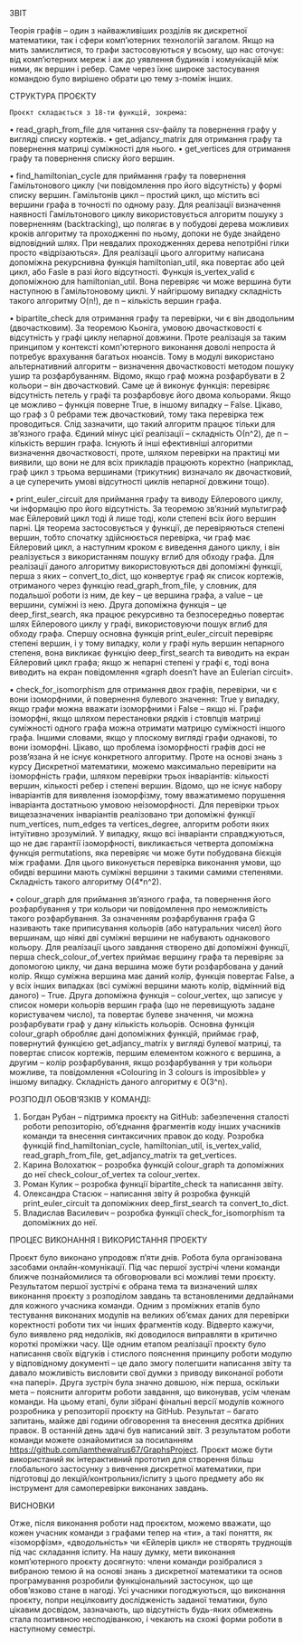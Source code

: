 ЗВІТ

Теорія графів – один з найважливіших розділів як дискретної математики, так і сфери комп’ютерних технологій загалом. Якщо на мить замислитися, то графи застосовуються у всьому, що нас оточує: від комп’ютерних мереж і аж до уявлення будинків і комунікацій між ними, як вершин і ребер. Саме через їхнє широке застосування командою було вирішено обрати цю тему з-поміж інших. 

СТРУКТУРА ПРОЄКТУ

	Проєкт складається з 18-ти функцій, зокрема:

•	read_graph_from_file для читання csv-файлу та повернення графу у вигляді списку кортежів.
•	get_adjancy_matrix для отримання графу та повернення матриці суміжності для нього.
•	get_vertices для отримання графу та повернення списку його вершин.

•	find_hamiltonian_cycle для приймання графу та повернення Гамільтонового циклу (чи повідомлення про його відсутність) у формі списку вершин. Гамільтонів цикл  – простий цикл, що містить всі вершини графа в точності по одному разу. Для реалізації визначення наявності Гамільтонового циклу використовується алгоритм пошуку з поверненням (backtracking), що полягає в у побудові дерева можливих кроків алгоритму та проходженні по ньому, допоки не буде знайдено відповідний шлях. При невдалих проходженнях дерева непотрібні гілки просто «відрізаються». Для реалізації цього алгоритму написана допоміжна рекурснивна функція hamiltonian_util, яка повертає або цей цикл, або Fasle в разі його відсутності. Функція is_vertex_valid є допоміжною для hamiltonian_util. Вона перевіряє чи може вершина бути наступною в Гамільтоновому циклі. У найгіршому випадку складність такого алгоритму O(n!), де n – кількість вершин графа.

•	bipartite_check для отримання графу та перевірки, чи є він дводольним (двочастковим). За теоремою Кьоніга, умовою двочастковості є відсутність у графі циклу непарної довжини. Проте реалізація за таким принципом у контексті комп'ютерного виконання доволі непроста й потребує врахування багатьох нюансів. Тому в модулі використано альтернативний алгоритм – визначення двочастковості методом пошуку ушир та розфарбуванням. Відомо, якщо граф можна розфарбувати в 2 кольори – він двочастковий. Саме це й виконує функція: перевіряє відсутність петель у графі та розфарбовує його двома кольорами. Якщо це можливо – функція поверне True, в іншому випадку – False. Цікаво, що граф з 0 ребрами теж двочастковий, тому така перевірка теж проводиться. Слід зазначити, що такий алгоритм працює тільки для зв’язного графа. Єдиний мінус цієї реалізації – складність О(n^2), де n – кількість вершин графа. Існують й інші ефективніші алгоритми визначення двочастковості, проте, шляхом перевірки на практиці ми виявили, що вони не для всіх прикладів працюють коректно (наприклад, граф цикл з трьома вершинами (трикутник) визначало як двочастковий, а це суперечить умові відсутності циклів непарної довжини тощо).

•	print_euler_circuit для приймання графу та виводу Ейлерового циклу, чи інформацію про його відсутність. За теоремою зв’язний мультиграф має Ейлеровий цикл тоді й лише тоді, коли степені всіх його вершин парні. Ця теорема застосовується у функції, де перевіряються степені вершин, тобто спочатку здійснюється перевірка, чи граф має Ейлеровий цикл, а наступним кроком є виведення даного циклу, і він реалізується з використанням пошуку вглиб для обходу графа. Для реалізації даного алгоритму використовуються дві допоміжні функції, перша з яких –  convert_to_dict, що конвертує граф як список кортежів, отриманого через функцію read_graph_from_file, у словник, для подальшої роботи із ним, де key – це вершина графа, а value – це вершини, суміжні із нею. Друга допоміжна функція – це deep_first_search, яка працює рекурсивно та безпосередньо повертає шлях Ейлерового циклу у графі, використовуючи пошук вглиб для обходу графа. Спершу основна функція print_euler_circuit перевіряє степені вершин, і у тому випадку, коли у графі нуль вершин непарного степеня, вона викликає функцію deep_first_search та виводить на екран Ейлеровий цикл графа; якщо ж непарні степені у графі є, тоді вона виводить на екран повідомлення «graph doesn’t have an Eulerian circuit». 

•	check_for_isomorphism для отримання двох графів, перевірки, чи є вони ізоморфними, й повернення булевого значення: True у випадку, якщо графи можна вважати ізоморфними і False – якщо ні. Графи ізоморфні, якщо шляхом перестановки рядків і стовпців матриці суміжності одного графа можна отримати матрицю суміжності іншого графа. Іншими словами, якщо у плоскому вигляді графи однакові, то вони ізоморфні. Цікаво, що проблема ізоморфності графів досі не розв’язана й не існує конкретного алгоритму. Проте на основі знань з курсу Дискретної математики, можемо максимально перевірити на ізоморфність графи, шляхом перевірки трьох інваріантів: кількості вершин, кількості ребер і степені вершин. Відомо, що не існує набору інваріантів для виявлення ізоморфізму, тому вважатимемо порушення інваріанта достатньою умовою неізоморфності. Для перевірки трьох вищезазначених інваріантів реалізовано три допоміжні функції num_vertices, num_edges та vertices_degree, алгоритм роботи яких інтуїтивно зрозумілий. У випадку, якщо всі інваріанти справджуються, що не дає гарантії ізоморфності, викликається четверта допоміжна функція permutations, яка перевіряє чи може бути побудована бієкція між графами. Для цього виконується перевірка виконання умови, що обидві вершини мають суміжні вершини з такими самими степенями. Складність такого алгоритму O(4*n^2).

•	colour_graph для приймання зв’язного графа, та повернення його розфарбування у три кольори чи повідомлення про неможливість такого розфарбування. За означенням розфарбування  графа G називають таке приписування кольорів (або натуральних чисел) його вершинам, що ніякі дві суміжні вершини не набувають однакового кольору. Для реалізації цього завдання створено дві допоміжні функції, перша check_colour_of_vertex приймає вершину графа та перевіряє за допомогою циклу, чи дана вершина може бути розфарбована у даний колір. Якщо суміжна вершина має даний колір, функція повертає False, а у всіх інших випадках (всі суміжні вершини мають колір, відмінний від даного) – True. Друга допоміжна функція – colour_vertex, що записує у список номери кольорів вершин графа (що не перевищують задане користувачем число), та повертає булеве значення, чи можна розфарбувати граф у дану кількість кольорів. Основна функція colour_graph обробляє дані допоміжних функцій, приймає граф, повернутий функцією get_adjancy_matrix у вигляді булевої матриці, та повертає список кортежів, першим елементом кожного є вершина, а другим – колір розфарбування, якщо розфарбування у три кольори можливе, та повідомлення «Colouring in 3 colours is imposibble» у іншому випадку. Складність даного алгоритму є О(3^n).


РОЗПОДІЛ ОБОВ’ЯЗКІВ У КОМАНДІ:

1.	Богдан Рубан – підтримка проєкту на GitHub: забезпечення сталості роботи репозиторію, об’єднання фрагментів коду інших учасників команди та внесення синтаксичних правок до коду. Розробка функцій find_hamiltonian_cycle, hamiltonian_util, is_vertex_valid, read_graph_from_file, get_adjancy_matrix та get_vertices.
2.	Карина Волохатюк – розробка функцій colour_graph та допоміжних до неї check_colour_of_vertex та colour_vertex.
3.	Роман Кулик – розробка функції bipartite_check та написання звіту.
4.	Олександра Стасюк – написання звіту й розробка функцій print_euler_circuit та допоміжних deep_first_search та convert_to_dict.
5.	Владислав Василевич – розробка функції check_for_isomorphism та допоміжних до неї.

ПРОЦЕС ВИКОНАННЯ І ВИКОРИСТАННЯ ПРОЕКТУ

Проєкт було виконано упродовж п’яти днів. Робота була організована засобами онлайн-комунікації. Під час першої зустрічі члени команди ближче познайомилися та обговорювали всі можливі теми проєкту. Результатом першої зустрічі є обрана тема та визначений шлях виконання проєкту з розподілом завдань та встановленими дедлайнами для кожного учасника команди.
Одним з проміжних етапів було тестування виконаних модулів на великих об’ємах даних для перевірки коректності роботи тих чи інших фрагментів коду. Відверто кажучи, було виявлено ряд недоліків, які доводилося виправляти в критично короткі проміжки часу. Ще одним етапом реалізації проєкту було написання своїх відгуків і стислого пояснення принципу роботи модулю у відповідному документі – це дало змогу полегшити написання звіту та давало можливість висловити свої думки з приводу виконаної роботи «на папері».
Друга зустріч була значно довшою, ніж перша, оскільки мета – пояснити алгоритм роботи завдання, що виконував,  усім членам команди. На цьому етапі, були зібрані фінальні версії модулів кожного розробника у репозиторії проєкту на GitHub. Результат – багато запитань, майже дві години обговорення та внесення десятка дрібних правок.
В останній день здачі був написаний звіт.
З результатом роботи команди можете ознайомитися за посиланням https://github.com/iamthewalrus67/GraphsProject.
Проєкт може бути використаний як інтерактивний прототип для створення більш глобального застосунку з вивчення дискретної математики, при підготовці до лекцій/контрольних/іспиту з цього предмету або як інструмент для самоперевірки виконаних завдань.

ВИСНОВКИ

Отже, після виконання роботи над проєктом, можемо вважати, що кожен учасник команди з графами тепер на «ти», а такі поняття, як «ізоморфізм», «дводольність» чи «Ейлерів цикл» не створять труднощів під час складання іспиту. На нашу думку, мети виконання комп’ютерного проєкту досягнуто: члени команди розібралися з вибраною темою й на основі знань з дискретної математики та основ програмування розробили функціональний застосунок, що ще обов’язково стане в нагоді. Усі учасники погоджуються, що виконання проєкту, попри нецілковиту дослідженість заданої тематики, було цікавим досвідом, зазначають, що відсутність будь-яких обмежень стала позитивною несподіванкою, і чекають на схожі форми роботи в наступному семестрі.

